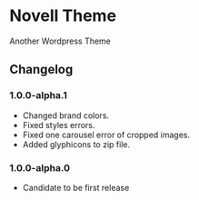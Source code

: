 Novell Theme
===========

Another Wordpress Theme

## Changelog

### 1.0.0-alpha.1

* Changed brand colors.
* Fixed styles errors.
* Fixed one carousel error of cropped images.
* Added glyphicons to zip file.

### 1.0.0-alpha.0

* Candidate to be first release

